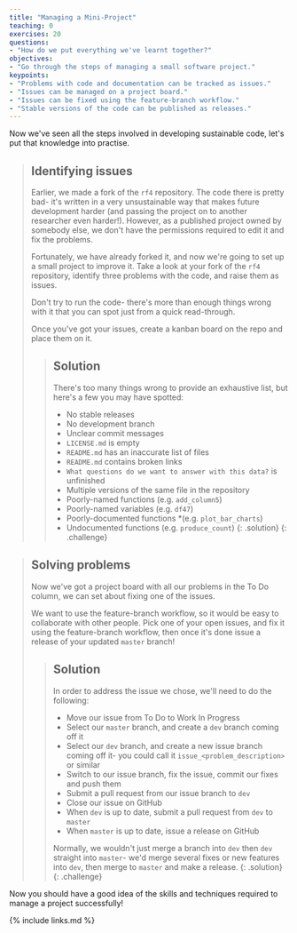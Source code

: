 ```yaml
---
title: "Managing a Mini-Project"
teaching: 0
exercises: 20
questions:
- "How do we put everything we've learnt together?"
objectives:
- "Go through the steps of managing a small software project."
keypoints:
- "Problems with code and documentation can be tracked as issues."
- "Issues can be managed on a project board."
- "Issues can be fixed using the feature-branch workflow."
- "Stable versions of the code can be published as releases."
---
```


Now we've seen all the steps involved in developing sustainable code, let's put that knowledge into practise.

> ## Identifying issues
>
> Earlier, we made a fork of the `rf4` repository. The code there is pretty bad- it's written in a very unsustainable way that makes future development harder (and passing the project on to another researcher even harder!). However, as a published project owned by somebody else, we don't have the permissions required to edit it and fix the problems.
>
> Fortunately, we have already forked it, and now we're going to set up a small project to improve it. Take a look at your fork of the `rf4` repository, identify three problems with the code, and raise them as issues.
>
> Don't try to run the code- there's more than enough things wrong with it that you can spot just from a quick read-through.
>
> Once you've got your issues, create a kanban board on the repo and place them on it.
>
> > ## Solution
> >
> > There's too many things wrong to provide an exhaustive list, but here's a few you may have spotted:
> > * No stable releases
> > * No development branch
> > * Unclear commit messages
> > * `LICENSE.md` is empty
> > * `README.md` has an inaccurate list of files
> > * `README.md` contains broken links
> > * `What questions do we want to answer with this data?` is unfinished
> > * Multiple versions of the same file in the repository
> > * Poorly-named functions (e.g. `add_column5`)
> > * Poorly-named variables (e.g. `df47`)
> > * Poorly-documented functions *(e.g. `plot_bar_charts`)
> > * Undocumented functions (e.g. `produce_count`)
> {: .solution}
{: .challenge}

> ## Solving problems
> 
> Now we've got a project board with all our problems in the To Do column, we can set about fixing one of the issues.
> 
> We want to use the feature-branch workflow, so it would be easy to collaborate with other people. Pick one of your open issues, and fix it using the feature-branch workflow, then once it's done issue a release of your updated `master` branch!
>
> > ## Solution
> >
> > In order to address the issue we chose, we'll need to do the following:
> > * Move our issue from To Do to Work In Progress
> > * Select our `master` branch, and create a `dev` branch coming off it
> > * Select our `dev` branch, and create a new issue branch coming off it- you could call it `issue_<problem_description>` or similar
> > * Switch to our issue branch, fix the issue, commit our fixes and push them
> > * Submit a pull request from our issue branch to `dev`
> > * Close our issue on GitHub
> > * When `dev` is up to date, submit a pull request from `dev` to `master`
> > * When `master` is up to date, issue a release on GitHub
> >
> > Normally, we wouldn't just merge a branch into `dev` then `dev` straight into `master`- we'd merge several fixes or new features into `dev`, then merge to `master` and make a release. 
> {: .solution}
{: .challenge}

Now you should have a good idea of the skills and techniques required to manage a project successfully!

{% include links.md %}
